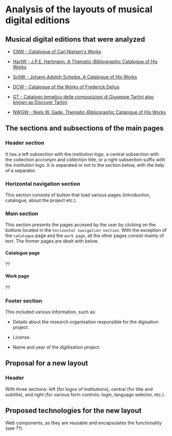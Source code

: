 # Analysis of the layouts of musical digital editions

## Musical digital editions that were analyzed

* [CNW - Catalogue of Carl Nielsen's Works](https://kb.dk/dcm/cnw/navigation.xq)

* [HartW - J.P.E. Hartmann. A Thematic-Bibliographic Catalogue of His Works](http://kb.dk/dcm/hartw.html)

* [SchW - Johann Adolph Scheibe. A Catalogue of His Works](http://kb.dk/dcm/schw.html)


* [DCW - Catalogue of the Works of Frederick Delius](https://delius.music.ox.ac.uk/catalogue/welcome.html)

* [GT - Catalogo tematico delle composizioni di Giuseppe Tartini also known as Discover Tartini](http://catalog.discovertartini.eu/dcm/gt/navigation.xq)

* [NWGW - Niels W. Gade. Thematic-Bibliographic Catalogue of His Works](http://kb.dk/dcm/nwgw.html)

## The sections and subsections of the main pages

### Header section

It has a left subsection with the institution logo, a central subsection with the collection accronym and collection title, or a right subsection suffix with the institution logo.
It is separated or not to the section below, with the help of a separator.

### Horizontal navigation section

This section consists of button that load various pages (introduction, catalogue, about the project etc.).

### Main section
This section presents the pages accesed by the user by clicking on the buttons located in the ```horizontal navigation section```.
With the exception of the ```catalogue``` page and the ```work page```, all the other pages consist mainly of text. The former pages are dealt with below.

#### Catalogue page
??

#### Work page
??

### Footer section

This included various information, such as:

* Details about the research organisation responsible for the digisation project.

* License.

* Name and year of the digitisation project.


## Proposal for a new layout

### Header

With three sections: left (for logos of institutions), central (for title and subtitle), and right (for various form controls: login, language selector, etc.).


## Proposed technologies for the new layout

Web components, as they are reusable and encapsulates the functionality (see ??).

